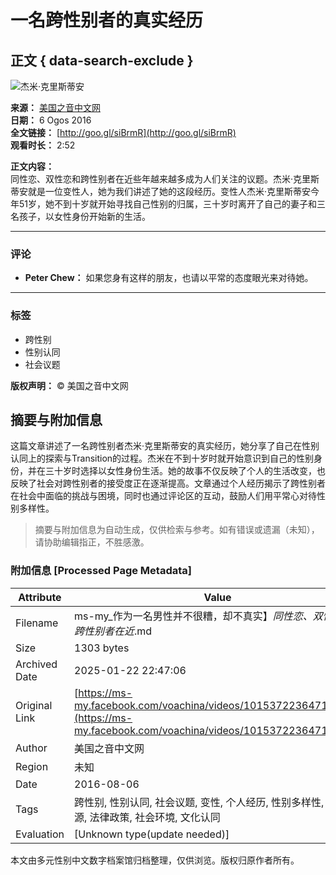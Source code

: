 # 一名跨性别者的真实经历

## 正文 { data-search-exclude }


![杰米·克里斯蒂安](https://scontent-sjc3-1.xx.fbcdn.net/v/t15.5256-10/13896040_10153722368240686_1786025981_n.jpg?stp=dst-jpg_s960x960_tt6&_nc_cat=110&ccb=1-7&_nc_sid=50ce42&_nc_ohc=gOzfZPoNhvgQ7kNvgGCJ442&_nc_zt=23&_nc_ht=scontent-sjc3-1.xx&_nc_gid=AaNhy5OSrFFXR_SXsM0Rrsp&oh=00_AYBRXK_KRdQGPmcRHYb9DHB-MOJcKX8rMQvVpTxQoFTZGQ&oe=678BC6CC)

**来源：** [美国之音中文网](https://ms-my.facebook.com/voachinese?__tn__=-UC)  
**日期：** 6 Ogos 2016  
**全文链接：** [http://goo.gl/siBrmR](http://goo.gl/siBrmR)  
**观看时长：** 2:52

**正文内容：**  
同性恋、双性恋和跨性别者在近些年越来越多成为人们关注的议题。杰米·克里斯蒂安就是一位变性人，她为我们讲述了她的这段经历。变性人杰米·克里斯蒂安今年51岁，她不到十岁就开始寻找自己性别的归属，三十岁时离开了自己的妻子和三名孩子，以女性身份开始新的生活。

---

### 评论

- **Peter Chew：** 如果您身有这样的朋友，也请以平常的态度眼光来对待她。

---

### 标签
- 跨性别 
- 性别认同 
- 社会议题 

**版权声明：** © 美国之音中文网
<!-- tcd_original_link https://ms-my.facebook.com/voachina/videos/10153722364710686/ -->


## 摘要与附加信息

<!-- tcd_abstract -->
这篇文章讲述了一名跨性别者杰米·克里斯蒂安的真实经历，她分享了自己在性别认同上的探索与Transition的过程。杰米在不到十岁时就开始意识到自己的性别身份，并在三十岁时选择以女性身份生活。她的故事不仅反映了个人的生活改变，也反映了社会对跨性别者的接受度正在逐渐提高。文章通过个人经历揭示了跨性别者在社会中面临的挑战与困境，同时也通过评论区的互动，鼓励人们用平常心对待性别多样性。
<!-- tcd_abstract_end -->

> 摘要与附加信息为自动生成，仅供检索与参考。如有错误或遗漏（未知），请协助编辑指正，不胜感激。

### 附加信息 [Processed Page Metadata]

| Attribute       | Value                                  |
|-----------------|----------------------------------------|
| Filename        | ms-my_作为一名男性并不很糟，却不真实】_同性恋、双性恋和跨性别者在近_.md                             |
| Size            | 1303 bytes                           |
| Archived Date   | 2025-01-22 22:47:06                             |
| Original Link   | [https://ms-my.facebook.com/voachina/videos/10153722364710686/](https://ms-my.facebook.com/voachina/videos/10153722364710686/)                       |
| Author          | 美国之音中文网                               |
| Region          | 未知                               |
| Date            | 2016-08-06                                 |
| Tags            | 跨性别, 性别认同, 社会议题, 变性, 个人经历, 性别多样性, 医疗资源, 法律政策, 社会环境, 文化认同                                 |
| Evaluation            | [Unknown type(update needed)]                                 |
<!-- tcd_table_end -->

本文由多元性别中文数字档案馆归档整理，仅供浏览。版权归原作者所有。
